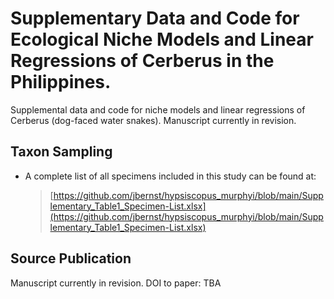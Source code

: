 # Supplementary Data and Code for Ecological Niche Models and Linear Regressions of Cerberus in the Philippines. 
Supplemental data and code for niche models and linear regressions of Cerberus (dog-faced water snakes). Manuscript currently in revision.


## Taxon Sampling
* A complete list of all specimens included in this study can be found at:
  >[https://github.com/jbernst/hypsiscopus_murphyi/blob/main/Supplementary_Table1_Specimen-List.xlsx](https://github.com/jbernst/hypsiscopus_murphyi/blob/main/Supplementary_Table1_Specimen-List.xlsx)

## Source Publication
Manuscript currently in revision.
DOI to paper: TBA
